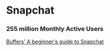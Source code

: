 # Snapchat

### 255 million Monthly Active Users

[Buffers' A beginner's guide to Snapchat](https://buffer.com/library/snapchat/)

